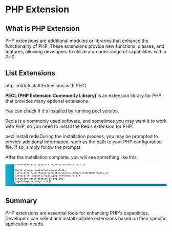 # PHP Extension

## What is PHP Extension

PHP extensions are additional modules or libraries that enhance the functionality of PHP. These extensions provide new functions, classes, and features, allowing developers to utilize a broader range of capabilities within PHP.

## List Extensions

php -m## Install Extensions with PECL

**PECL (PHP Extension Community Library)** is an extension library for PHP that provides many optional extensions.

You can check if it's installed by running pecl version.

Redis is a commonly used software, and sometimes you may want it to work with PHP, so you need to install the Redis extension for PHP.

pecl install redisDuring the installation process, you may be prompted to provide additional information, such as the path to your PHP configuration file. If so, simply follow the prompts.

After the installation complete, you will see something like this:

![](./images/04-PHP_Extension_1.png)

## Summary

PHP extensions are essential tools for enhancing PHP's capabilities. Developers can select and install suitable extensions based on their specific application needs.